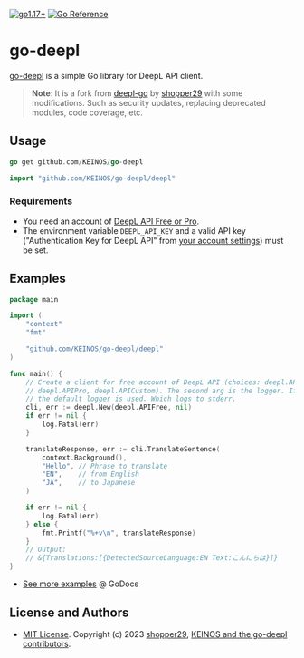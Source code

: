 <!-- markdownlint-disable MD001 MD041 MD050 MD033 -->
[![go1.17+](https://img.shields.io/badge/Go-1.17--latest-blue?logo=go)](https://github.com/KEINOS/go-deepl/blob/main/.github/workflows/unit-tests.yml "Supported versions")
[![Go Reference](https://pkg.go.dev/badge/github.com/KEINOS/go-deepl.svg)](https://pkg.go.dev/github.com/KEINOS/go-deepl/deepl "Read generated documentation of the package")

# go-deepl

[go-deepl](https://github.com/KEINOS/go-deepl) is a simple Go library for DeepL API client.

> __Note__: It is a fork from [deepl-go](https://github.com/shopper29/deepl-go) by [shopper29](https://github.com/shopper29/) with some modifications. Such as security updates, replacing deprecated modules, code coverage, etc.

## Usage

```go
go get github.com/KEINOS/go-deepl
```

```go
import "github.com/KEINOS/go-deepl/deepl"
```

### Requirements

- You need an account of [DeepL API Free or Pro](https://www.deepl.com/pro#developer).
- The environment variable `DEEPL_API_KEY` and a valid API key ("Authentication Key for DeepL API" from [your account settings](https://www.deepl.com/account/summary)) must be set.

## Examples

```go
package main

import (
    "context"
    "fmt"

    "github.com/KEINOS/go-deepl/deepl"
)

func main() {
    // Create a client for free account of DeepL API (choices: deepl.APIFree,
    // deepl.APIPro, deepl.APICustom). The second arg is the logger. If nil,
    // the default logger is used. Which logs to stderr.
    cli, err := deepl.New(deepl.APIFree, nil)
    if err != nil {
        log.Fatal(err)
    }

    translateResponse, err := cli.TranslateSentence(
        context.Background(),
        "Hello", // Phrase to translate
        "EN",    // from English
        "JA",    // to Japanese
    )

    if err != nil {
        log.Fatal(err)
    } else {
        fmt.Printf("%+v\n", translateResponse)
    }
    // Output:
    // &{Translations:[{DetectedSourceLanguage:EN Text:こんにちは}]}
}
```

- [See more examples](https://pkg.go.dev/github.com/KEINOS/go-deepl/deepl#pkg-examples) @ GoDocs

## License and Authors

- [MIT License](https://github.com/KEINOS/go-deepl/blob/main/LICENSE.md). Copyright (c) 2023 [shopper29](https://github.com/shopper29/), [KEINOS and the go-deepl contributors](https://github.com/KEINOS/go-deepl/graphs/contributors).
